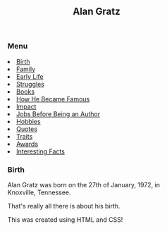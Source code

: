 <!DOCTYPE html>
<html lang="en">
<head>
<title>Alan Gratz</title>
<meta charset="utf-8">
<meta name="viewport" content="width=device-width, initial-scale=1">
<style>
* {
  box-sizing: border-box;
}

body {
  font-family: Arial, Helvetica, sans-serif;
}

/* Style the header */
header {
  background-color: #666;
  padding: 30px;
  text-align: center;
  font-size: 35px;
  color: white;
}

/* Create two columns/boxes that floats next to each other - menu*/
nav {
  float: left;
  width: 30%;
  height: 400px;
  background: #ccc;
  padding: 20px;
}

/* Style the list inside the menu */
nav ul {
  list-style-type: none;
  padding: 0px;
}

/* Right text, like the article */
article {
  float: left;
  padding: 20px;
  width: 70%;
  background-color: #f1f1f1;
  height: 400px;
}

/* Clear floats after the columns */
section::after {
  content: "";
  display: table;
  clear: both;
}

/* Style the footer */
footer {
  background-color: #777;
  padding: 10px;
  text-align: center;
  color: white;
}

/* Responsive layout - makes the two columns/boxes stack on top of each other instead of next to each other, on small screens */
@media (max-width: 600px) {
  nav, article {
    width: 100%;
    height: auto;
  }
}
</style>
</head>
<body>
<header>
  <h2>Alan Gratz</h2>
</header>

<section>
  <nav>
  	<h3>Menu</h3>
    <nl>
      <li><a href="#">Birth</a></li>
      <li><a href="#">Family</a></li>
      <li><a href="#">Early Life</a></li>
      <li><a href="#">Struggles</a></li>
      <li><a href="#">Books</a></li>
      <li><a href="#">How He Became Famous</a></li>
      <li><a href="#">Impact</a></li>
      <li><a href="#">Jobs Before Being an Author</a></li>
      <li><a href="#">Hobbies</a></li>
      <li><a href="#">Quotes</a></li>
      <li><a href="#">Traits</a></li>
      <li><a href="#">Awards</a></li>
      <li><a href="#">Interesting Facts</a></li>
    </nl>
  </nav>
  
  <article>
    <h1>Birth</h1>
    <p>Alan Gratz was born on the 27th of January, 1972, in Knoxville, Tennessee. </p>
    <p>That's really all there is about his birth. </p>
  </article>
</section>

<footer>
  <p>This was created using HTML and CSS!</p>
</footer>

</body>
</html>
